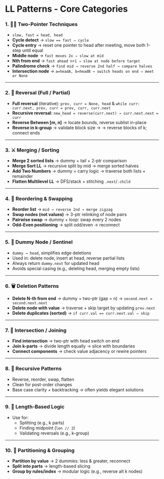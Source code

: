 # LL Patterns - Core Categories

### 1. **🐢🐇 Two-Pointer Techniques**

- `slow, fast = head, head`
- **Cycle detect** → `slow == fast ⇒ cycle`
- **Cycle entry** → reset one pointer to head after meeting, move both 1-step until equal
- **Middle node** → `fast moves 2x ⇒ slow at mid`
- **Nth from end** → `fast ahead n+1 ⇒ slow at node before target`
- **Palindrome check** → `find mid → reverse 2nd half → compare halves`
- **Intersection node** → `a=headA, b=headB → switch heads on end ⇒ meet or None`

---

### 2. **🔁 Reversal (Full / Partial)**

- **Full reversal** (iterative): `prev, curr = None, head` & `while curr: curr.next, prev, curr = prev, curr, curr.next`
- **Recursive reversal**: `new_head = reverse(curr.next) → curr.next.next = curr`
- **Reverse Between [m, n]** → locate bounds, reverse sublist in-place
- **Reverse in k-group** → validate block size → → reverse blocks of k; connect ends

---

### 3. **⚔️ Merging / Sorting**

- **Merge 2 sorted lists** → dummy + tail + 2-ptr comparison
- **Merge Sort LL** → recursive split by mid → merge sorted halves
- **Add Two Numbers** → dummy + carry logic → traverse both lists + remainder
- **Flatten Multilevel LL** → DFS/stack + stitching `.next`/`.child`

---

### 4. **🔄 Reordering & Swapping**

- **Reorder list** → `mid → reverse 2nd → merge zigzag`
- **Swap nodes (not values)** → 3-ptr relinking of node pairs
- **Pairwise swap** → dummy + loop: swap every 2 nodes
- **Odd-Even positioning** → split odd/even → reconnect

---

### 5. **🧼 Dummy Node / Sentinel**

- `dummy → head`, simplifies edge deletions
- Used in: delete node, insert at head, reverse partial lists
- Always return `dummy.next` for updated head
- Avoids special casing (e.g., deleting head, merging empty lists)

---

### 6. **🗑️ Deletion Patterns**

- **Delete N-th from end** → dummy + two-ptr (gap = n) → `second.next = second.next.next`
- **Delete node with value** → traverse + skip target by updating `prev.next`
- **Delete duplicates (sorted)** → `if curr.val == curr.next.val ⇒ skip`

---

### 7. **🔗 Intersection / Joining**

- **Find intersection** → two-ptr with head switch on end
- **Join k-parts** → divide length equally → slice with boundaries
- **Connect components** → check value adjacency or rewire pointers

---

### 8. **🔁 Recursive Patterns**

- Reverse, reorder, swap, flatten
- Clean for post-order changes
- Base case clarity + backtracking → often yields elegant solutions

---

### 9. **📏 Length‑Based Logic**

- Use for:
    - Splitting (e.g., k parts)
    - Finding midpoint (`len // 2`)
    - Validating reversals (e.g., k-group)

---

### 10. **🔪 Partitioning & Grouping**

- **Partition by value** → 2 dummies: less & greater, reconnect
- **Split into parts** → length-based slicing
- **Group by rules/index** → modular logic (e.g., reverse alt k nodes)